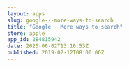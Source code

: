 ```yaml
---
layout: apps
slug: google---more-ways-to-search
title: "Google - More ways to search"
store: apple
app_id: 284815942
date: 2025-06-02T13:16:53Z
published: 2019-02-12T08:00:00Z
---
```

